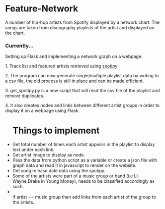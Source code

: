 # Feature-Network
A number of hip-hop artists from Spotify displayed by a network chart. The songs are taken from discography playlists of the artist and displayed on the chart. 


<h3>Currently...</h3> 
  <p>Setting up Flask and implementing a network graph on a webpage.</p>
   
  </li>
<p><t>1. Track list and featured artists retrieved using <a href= "https://spotipy.readthedocs.io/en/2.13.0/">spotipy</a></p>
<p><t>2. The program can now generate single/multiple playlist data by writing to a csv file, the old process is still in place and can be made efficient. </p>
<p><t>3. get_spotipy.py is a new script that will read the csv file of the playlist and remove duplicates.</p>
<p><t>4. It also creates nodes and links between different artist groups in order to display it on a webpage using Flask. </p>


<ul><h1> Things to implement</h1>
  <li> Get total number of times each artist appears in the playlist to display text under each link. </li>
  <li> Get artist image to display as node. </li>
  <li> Pass the data from python script as a variable or create a json file with graph data and read it in javascript to render on the website. </li>
  <li> Get song release date data using the spotipy. </li> 
  <li> Some of the artists were part of a music group or band (i.e Lil Wayne,Drake in Young Money), needs to be classified accordingly as such.</li>
  <t><li></li> If artist == music group then add links from each artist of the group to the artists.
 </ul>



